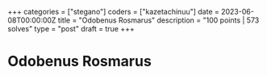 +++
categories = ["stegano"]
coders = ["kazetachinuu"]
date = 2023-06-08T00:00:00Z
title = "Odobenus Rosmarus"
description = "100 points | 573 solves"
type = "post"
draft = true
+++

# Odobenus Rosmarus

